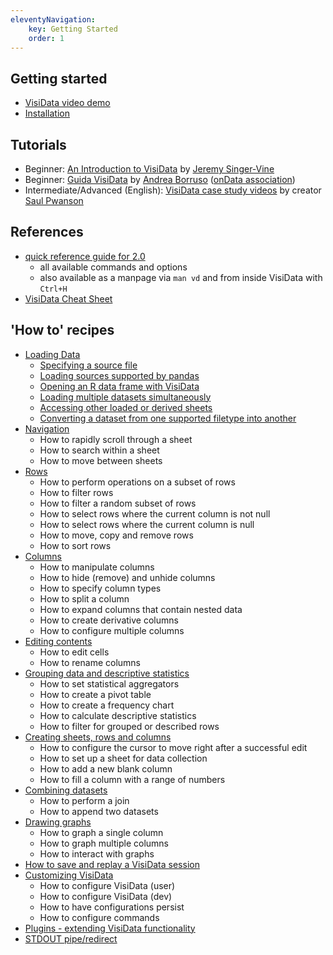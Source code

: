 ```yaml
---
eleventyNavigation:
    key: Getting Started
    order: 1
---
```


## Getting started

* [VisiData video demo](https://youtu.be/N1CBDTgGtOU)
* [Installation](/install)

## Tutorials

* Beginner: [An Introduction to VisiData](https://jsvine.github.io/intro-to-visidata/) by [Jeremy Singer-Vine](https://www.jsvine.com/)
* Beginner: [Guida VisiData](https://ondata.github.io/guidaVisiData/) by [Andrea Borruso](https://twitter.com/@aborruso) ([onData association](https://twitter.com/ondatait))
* Intermediate/Advanced (English): [VisiData case study videos](https://www.youtube.com/watch?v=yhunJc8Nu4g&list=PLxu7QdBkC7drrAGfYzatPGVHIpv4Et46W&index=4) by creator [Saul Pwanson](http://saul.pw)

## References

* [quick reference guide for 2.0](/docs/man)
    * all available commands and options
    * also available as a manpage via `man vd` and from inside VisiData with `Ctrl+H`
* [VisiData Cheat Sheet](https://jsvine.github.io/visidata-cheat-sheet/en/)

## 'How to' recipes

* [Loading Data](/docs/loading)
    * [Specifying a source file](/docs/loading#specifying-a-source-file)
    * [Loading sources supported by pandas](/docs/loading#loading-sources-supported-by-pandas)
    * [Opening an R data frame with VisiData](/docs/loading#opening-an-r-data-frame-with-visidata)
    * [Loading multiple datasets simultaneously](/docs/loading#loading-multiple-datasets-simultaneously)
    * [Accessing other loaded or derived sheets](/docs/loading#accessing-other-loaded-or-derived-sheets)
    * [Converting a dataset from one supported filetype into another](/docs/loading#convert)
* [Navigation](/docs/navigate)
    * How to rapidly scroll through a sheet
    * How to search within a sheet
    * How to move between sheets
* [Rows](/docs/rows)
    * How to perform operations on a subset of rows
    * How to filter rows
    * How to filter a random subset of rows
    * How to select rows where the current column is not null
    * How to select rows where the current column is null
    * How to move, copy and remove rows
    * How to sort rows
* [Columns](/docs/columns)
    * How to manipulate columns
    * How to hide (remove) and unhide columns
    * How to specify column types
    * How to split a column
    * How to expand columns that contain nested data
    * How to create derivative columns
    * How to configure multiple columns
* [Editing contents](/docs/edit)
    * How to edit cells
    * How to rename columns
* [Grouping data and descriptive statistics](/docs/group)
    * How to set statistical aggregators
    * How to create a pivot table
    * How to create a frequency chart
    * How to calculate descriptive statistics
    * How to filter for grouped or described rows
* [Creating sheets, rows and columns](/docs/crud)
    * How to configure the cursor to move right after a successful edit
    * How to set up a sheet for data collection
    * How to add a new blank column
    * How to fill a column with a range of numbers
* [Combining datasets](/docs/join)
    * How to perform a join
    * How to append two datasets
* [Drawing graphs](/docs/graph)
    * How to graph a single column
    * How to graph multiple columns
    * How to interact with graphs
* [How to save and replay a VisiData session](/docs/save-restore)
* [Customizing VisiData](/docs/customize)
    * How to configure VisiData (user)
    * How to configure VisiData (dev)
    * How to have configurations persist
    * How to configure commands
* [Plugins - extending VisiData functionality](/docs/plugins)
* [STDOUT pipe/redirect](/docs/pipes)
